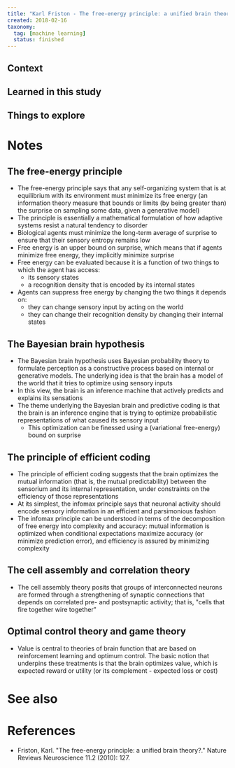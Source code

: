 ```yaml
---
title: "Karl Friston - The free-energy principle: a unified brain theory? (2010)"
created: 2018-02-16
taxonomy:
  tag: [machine learning]
  status: finished
---
```


## Context

## Learned in this study

## Things to explore

# Notes
## The free-energy principle
* The free-energy principle says that any self-organizing system that is at equilibrium with its environment must minimize its free energy (an information theory measure that bounds or limits (by being greater than) the surprise on sampling some data, given a generative model)
* The principle is essentially a mathematical formulation of how adaptive systems resist a natural tendency to disorder
* Biological agents must minimize the long-term average of surprise to ensure that their sensory entropy remains low
* Free energy is an upper bound on surprise, which means that if agents minimize free energy, they implicitly minimize surprise
* Free energy can be evaluated because it is a function of two things to which the agent has access:
	* its sensory states
	* a recognition density that is encoded by its internal states
* Agents can suppress free energy by changing the two things it depends on:
	* they can change sensory input by acting on the world
	* they can change their recognition density by changing their internal states

## The Bayesian brain hypothesis
* The Bayesian brain hypothesis uses Bayesian probability theory to formulate perception as a constructive process based on internal or generative models. The underlying idea is that the brain has a model of the world that it tries to optimize using sensory inputs
* In this view, the brain is an inference machine that actively predicts and explains its sensations
* The theme underlying the Bayesian brain and predictive coding is that the brain is an inference engine that is trying to optimize probabilistic representations of what caused its sensory input
	* This optimization can be finessed using a (variational free-energy) bound on surprise

## The principle of efficient coding
* The principle of efficient coding suggests that the brain optimizes the mutual information (that is, the mutual predictability) between the sensorium and its internal representation, under constraints on the efficiency of those representations
* At its simplest, the infomax principle says that neuronal activity should encode sensory information in an efficient and parsimonious fashion
* The infomax principle can be understood in terms of the decomposition of free energy into complexity and accuracy: mutual information is optimized when conditional expectations maximize accuracy (or minimize prediction error), and efficiency is assured by minimizing complexity

## The cell assembly and correlation theory
* The cell assembly theory posits that groups of interconnected neurons are formed through a strengthening of synaptic connections that depends on correlated pre- and postsynaptic activity; that is, "cells that fire together wire together"

## Optimal control theory and game theory
* Value is central to theories of brain function that are based on reinforcement learning and optimum control. The basic notion that underpins these treatments is that the brain optimizes value, which is expected reward or utility (or its complement - expected loss or cost)

# See also

# References
* Friston, Karl. "The free-energy principle: a unified brain theory?." Nature Reviews Neuroscience 11.2 (2010): 127.
